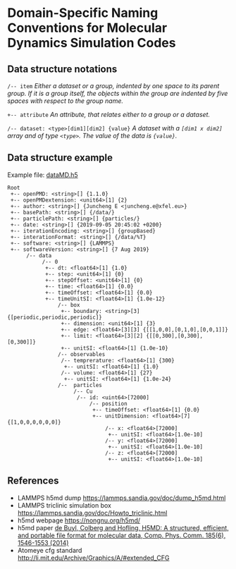 # Domain-Specific Naming Conventions for Molecular Dynamics Simulation Codes

## Data structure notations

`/-- item` *Either a dataset or a group, indented by one space to its parent group. If it is a group itself, the objects within the group are indented by five spaces with respect to the group name.*

`+-- attribute` *An attribute, that relates either to a group or a dataset.*

`/-- dataset: <type>[dim1][dim2] {value}` *A dataset with a `[dim1 x dim2]` array and of type `<type>`. The value of the data is `{value}`.*

## Data structure example
Example file: [dataMD.h5](./dataMD.h5)

```
Root
 +-- openPMD: <string>[] {1.1.0}
 +-- openPMDextension: <unit64>[1] {2}
 +-- author: <string>[] {Juncheng E <juncheng.e@xfel.eu>} 
 +-- basePath: <string>[] {/data/}
 +-- particlePath: <string>[] {particles/}
 +-- date: <string>[] {2019-09-05 20:45:02 +0200}
 +-- iterationEncoding: <string>[] {groupBased}
 +-- interationFormat: <string>[] {/data/%T}
 +-- software: <string>[] {LAMMPS}
 +-- softwareVersion: <string>[] {7 Aug 2019}
      /-- data
           /-- 0
            +-- dt: <float64>[1] {1.0}
            +-- step: <unit64>[1] {0}
            +-- stepOffset: <unit64>[1] {0}
            +-- time: <float64>[1] {0.0}
            +-- timeOffset: <float64>[1] {0.0}
            +-- timeUnitSI: <float64>[1] {1.0e-12}
                /-- box
                 +-- boundary: <string>[3] {[periodic,periodic,periodic]}
                 +-- dimension: <unit64>[1] {3}
                 +-- edge: <float64>[3][3] {[[1,0,0],[0,1,0],[0,0,1]]}
                 +-- limit: <float64>[3][2] {[[0,300],[0,300],[0,300]]}
                 +-- unitSI: <float64>[1] {1.0e-10}
                /-- observables
                 /-- temprerature: <float64>[1] {300}
                  +-- unitSI: <float64>[1] {1.0} 
                 /-- volume: <float64>[1] {27}
                  +-- unitSI: <float64>[1] {1.0e-24}
                /--  particles
                     /-- Cu
                      /-- id: <uint64>[72000]
                          /-- position
                           +-- timeOffset: <float64>[1] {0.0}
                           +-- unitDimension: <float64>[7] {[1,0,0,0,0,0,0]}
                               /-- x: <float64>[72000]
                                +-- unitSI: <float64>[1.0e-10]
                               /-- y: <float64>[72000]
                                +-- unitSI: <float64>[1.0e-10]
                               /-- z: <float64>[72000]
                                +-- unitSI: <float64>[1.0e-10]
```
## References
* LAMMPS h5md dump 
https://lammps.sandia.gov/doc/dump_h5md.html
* LAMMPS triclinic simulation box
https://lammps.sandia.gov/doc/Howto_triclinic.html
* h5md webpage
https://nongnu.org/h5md/
* h5md paper
[de Buyl, Colberg and Hofling, H5MD: A structured, efficient, and portable file format for molecular data, Comp. Phys. Comm. 185(6), 1546-1553 (2014)](https://www.sciencedirect.com/science/article/pii/S0010465514000447)
* Atomeye cfg standard 
http://li.mit.edu/Archive/Graphics/A/#extended_CFG

